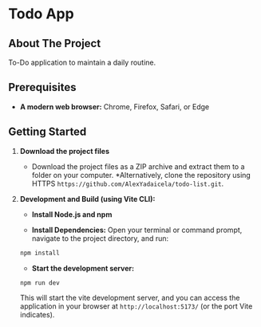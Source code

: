 # Todo App

## **About The Project**

To-Do application to maintain a daily routine.

## **Prerequisites**

- **A modern web browser:** Chrome, Firefox, Safari, or Edge

## **Getting Started**

1. **Download the project files**
   - Download the project files as a ZIP archive and extract them to a folder on your computer.
     \*Alternatively, clone the repository using HTTPS `https://github.com/AlexYadaicela/todo-list.git`.

2. **Development and Build (using Vite CLI):**
   - **Install Node.js and npm**

   - **Install Dependencies:** Open your terminal or command prompt, navigate to the project directory, and run:

   ```bash
   npm install
   ```

   - **Start the development server:**

   ```bash
   npm run dev
   ```

   This will start the vite development server, and you can access the application in your browser at `http://localhost:5173/` (or the port Vite indicates).
